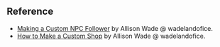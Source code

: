 
## Reference

- [Making a Custom NPC Follower](https://wadelandofice.wordpress.com/2021/02/12/skyrim-special-edition-making-a-custom-npc-follower/) by Allison Wade @ wadelandofice.
- [How to Make a Custom Shop](https://wadelandofice.wordpress.com/2021/05/16/how-to-make-a-custom-shop-in-skyrim-special-edition-easy/) by Allison Wade @ wadelandofice.
